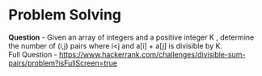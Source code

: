 # Problem Solving
**Question** - Given an array of integers and a positive integer K , determine the number of (i,j) pairs where i<j and a[i] + a[j] is divisible by K.  
Full Question - https://www.hackerrank.com/challenges/divisible-sum-pairs/problem?isFullScreen=true
